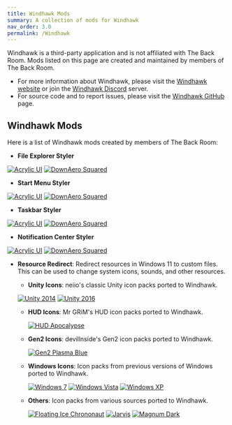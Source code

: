 ```yaml
---
title: Windhawk Mods
summary: A collection of mods for Windhawk
nav_order: 3.0
permalink: /Windhawk
---
```


Windhawk is a third-party application and is not affiliated with The Back Room. Mods listed on this page are created and maintained by members of The Back Room.
- For more information about Windhawk, please visit the [Windhawk website](https://windhawk.net) or join the [Windhawk Discord](https://discord.com/servers/windhawk-923944342991818753) server.
- For source code and to report issues, please visit the [Windhawk GitHub](https://github.com/ramensoftware/windhawk) page.

## Windhawk Mods
Here is a list of Windhawk mods created by members of The Back Room:

- **File Explorer Styler**

[![Acrylic UI](https://img.shields.io/badge/Acrylic%20UI-black?style=plastic&logoColor=vlue&logoSize=auto&labelColor=blue&color=black&cacheSeconds=3600)](https://the-back-room.info/Windhawk/FileExplorerStyler/AcrylicUI) [![DownAero Squared](https://img.shields.io/badge/DownAero%20Squared-black?style=plastic&logoColor=vlue&logoSize=auto&labelColor=blue&color=black&cacheSeconds=3600)](https://the-back-room.info/Windhawk/FileExplorerStyler/DownAeroSquared)

- **Start Menu Styler**

[![Acrylic UI](https://img.shields.io/badge/Acrylic%20UI-black?style=plastic&logoColor=vlue&logoSize=auto&labelColor=blue&color=black&cacheSeconds=3600)](https://the-back-room.info/Windhawk/StartMenuStyler/AcrylicUI) [![DownAero Squared](https://img.shields.io/badge/DownAero%20Squared-black?style=plastic&logoColor=vlue&logoSize=auto&labelColor=blue&color=black&cacheSeconds=3600)](https://the-back-room.info/Windhawk/StartMenuStyler/DownAeroSquared)

- **Taskbar Styler**

[![Acrylic UI](https://img.shields.io/badge/Acrylic%20UI-black?style=plastic&logoColor=vlue&logoSize=auto&labelColor=blue&color=black&cacheSeconds=3600)](https://the-back-room.info/Windhawk/TaskbarStyler/AcrylicUI) [![DownAero Squared](https://img.shields.io/badge/DownAero%20Squared-black?style=plastic&logoColor=vlue&logoSize=auto&labelColor=blue&color=black&cacheSeconds=3600)](https://the-back-room.info/Windhawk/TaskbarStyler/DownAeroSquared)

- **Notification Center Styler**

[![Acrylic UI](https://img.shields.io/badge/Acrylic%20UI-black?style=plastic&logoColor=vlue&logoSize=auto&labelColor=blue&color=black&cacheSeconds=3600)](https://the-back-room.info/Windhawk/NotificationCenterStyler/AcrylicUI) [![DownAero Squared](https://img.shields.io/badge/DownAero%20Squared-black?style=plastic&logoColor=vlue&logoSize=auto&labelColor=blue&color=black&cacheSeconds=3600)](https://the-back-room.info/Windhawk/NotificationCenterStyler/DownAeroSquared)

- **Resource Redirect**: Redirect resources in Windows 11 to custom files. This can be used to change system icons, sounds, and other resources.

    - **Unity Icons**: neiio's classic Unity icon packs ported to Windhawk.

    [![Unity 2014](https://img.shields.io/badge/Unity%202014-black?style=plastic&logoColor=vlue&logoSize=auto&labelColor=blue&color=black&cacheSeconds=3600)](https://the-back-room.info/Windhawk/ResourceRedirect/Unity2014) [![Unity 2016](https://img.shields.io/badge/Unity%202016-black?style=plastic&logoColor=vlue&logoSize=auto&labelColor=blue&color=black&cacheSeconds=3600)](https://the-back-room.info/Windhawk/ResourceRedirect/Unity2016)

    - **HUD  Icons**: Mr GRiM's HUD icon packs ported to Windhawk.

        [![HUD Apocalypse](https://img.shields.io/badge/HUD%20Apocalypse-black?style=plastic&logoColor=vlue&logoSize=auto&labelColor=blue&color=black&cacheSeconds=3600)](https://the-back-room.info/Windhawk/ResourceRedirect/HUDApocalypse) 

    - **Gen2 Icons**: devillnside's Gen2 icon packs ported to Windhawk.

        [![Gen2 Plasma Blue](https://img.shields.io/badge/Gen2%20Plasma%20Blue-black?style=plastic&logoColor=vlue&logoSize=auto&labelColor=blue&color=black&cacheSeconds=3600)](https://the-back-room.info/Windhawk/ResourceRedirect/Gen2PlasmaBlue)

    - **Windows Icons**: Icon packs from previous versions of Windows ported to Windhawk.

        [![Windows 7](https://img.shields.io/badge/Windows%207-black?style=plastic&logoColor=vlue&logoSize=auto&labelColor=blue&color=black&cacheSeconds=3600)](https://the-back-room.info/Windhawk/ResourceRedirect/Windows7) [![Windows Vista](https://img.shields.io/badge/Windows%20Vista-black?style=plastic&logoColor=vlue&logoSize=auto&labelColor=blue&color=black&cacheSeconds=3600)](https://the-back-room.info/Windhawk/ResourceRedirect/WindowsVista) [![Windows XP](https://img.shields.io/badge/Windows%20XP-black?style=plastic&logoColor=vlue&logoSize=auto&labelColor=blue&color=black&cacheSeconds=3600)](https://the-back-room.info/Windhawk/ResourceRedirect/WindowsXP)

    - **Others**: Icon packs from various sources ported to Windhawk.

        [![Floating Ice Chrononaut](https://img.shields.io/badge/Floating%20Ice%20Chrononaut-black?style=plastic&logoColor=vlue&logoSize=auto&labelColor=blue&color=black&cacheSeconds=3600)](https://the-back-room.info/Windhawk/ResourceRedirect/FloatingIceChrononaut) [![Jarvis](https://img.shields.io/badge/Jarvis-black?style=plastic&logoColor=vlue&logoSize=auto&labelColor=blue&color=black&cacheSeconds=3600)](https://the-back-room.info/Windhawk/ResourceRedirect/Jarvis) [![Magnum Dark](https://img.shields.io/badge/Magnum%20Dark-black?style=plastic&logoColor=vlue&logoSize=auto&labelColor=blue&color=black&cacheSeconds=3600)](https://the-back-room.info/Windhawk/ResourceRedirect/MagnumDark)
